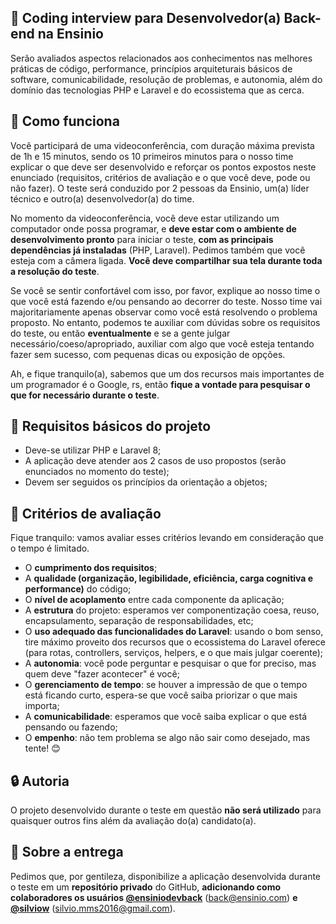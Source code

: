 ## :rocket: Coding interview para Desenvolvedor(a) Back-end na Ensinio

Serão avaliados aspectos relacionados aos conhecimentos nas melhores práticas de código, performance, princípios arquiteturais básicos de software, comunicabilidade, resolução de problemas, e autonomia, além do domínio das tecnologias PHP e Laravel e do ecossistema que as cerca.

## :eyes: Como funciona

Você participará de uma videoconferência, com duração máxima prevista de 1h e 15 minutos, sendo os 10 primeiros minutos para o nosso time explicar o que deve ser desenvolvido e reforçar os pontos expostos neste enunciado (requisitos, critérios de avaliação e o que você deve, pode ou não fazer). O teste será conduzido por 2 pessoas da Ensinio, um(a) líder técnico e outro(a) desenvolvedor(a) do time.

No momento da videoconferência, você deve estar utilizando um computador onde possa programar, e **deve estar com o ambiente de desenvolvimento pronto** para iniciar o teste, **com as principais dependências já instaladas** (PHP, Laravel). Pedimos também que você esteja com a câmera ligada. **Você deve compartilhar sua tela durante toda a resolução do teste**.

Se você se sentir confortável com isso, por favor, explique ao nosso time o que você está fazendo e/ou pensando ao decorrer do teste. Nosso time vai majoritariamente apenas observar como você está resolvendo o problema proposto. No entanto, podemos te auxiliar com dúvidas sobre os requisitos do teste, ou então **eventualmente** e se a gente julgar necessário/coeso/apropriado, auxiliar com algo que você esteja tentando fazer sem sucesso, com pequenas dicas ou exposição de opções.

Ah, e fique tranquilo(a), sabemos que um dos recursos mais importantes de um programador é o Google, rs, então **fique a vontade para pesquisar o que for necessário durante o teste**.

## :dart: Requisitos básicos do projeto

- Deve-se utilizar PHP e Laravel 8;
- A aplicação deve atender aos 2 casos de uso propostos (serão enunciados no momento do teste);
- Devem ser seguidos os princípios da orientação a objetos;

## :page_facing_up: Critérios de avaliação

Fique tranquilo: vamos avaliar esses critérios levando em consideração que o tempo é limitado.

- O **cumprimento dos requisitos**;
- A **qualidade (organização, legibilidade, eficiência, carga cognitiva e performance)** do código;
- O **nível de acoplamento** entre cada componente da aplicação;
- A **estrutura** do projeto: esperamos ver componentização coesa, reuso, encapsulamento, separação de responsabilidades, etc;
- O **uso adequado das funcionalidades do Laravel**: usando o bom senso, tire máximo proveito dos recursos que o ecossistema do Laravel oferece (para rotas, controllers, serviços, helpers, e o que mais julgar coerente);
- A **autonomia**: você pode perguntar e pesquisar o que for preciso, mas quem deve "fazer acontecer" é você;
- O **gerenciamento de tempo**: se houver a impressão de que o tempo está ficando curto, espera-se que você saiba priorizar o que mais importa;
- A **comunicabilidade**: esperamos que você saiba explicar o que está pensando ou fazendo;
- O **empenho**: não tem problema se algo não sair como desejado, mas tente! :blush:

## :lock: Autoria

O projeto desenvolvido durante o teste em questão **não será utilizado** para quaisquer outros fins além da avaliação do(a) candidato(a).

## :email: Sobre a entrega

Pedimos que, por gentileza, disponibilize a aplicação desenvolvida durante o teste em um  **repositório privado** do GitHub, **adicionando como colaboradores os usuários [@ensiniodevback](https://github.com/ensiniodevback)** (back@ensinio.com) **e [@silviow](https://github.com/silviow)** (silvio.mms2016@gmail.com).
